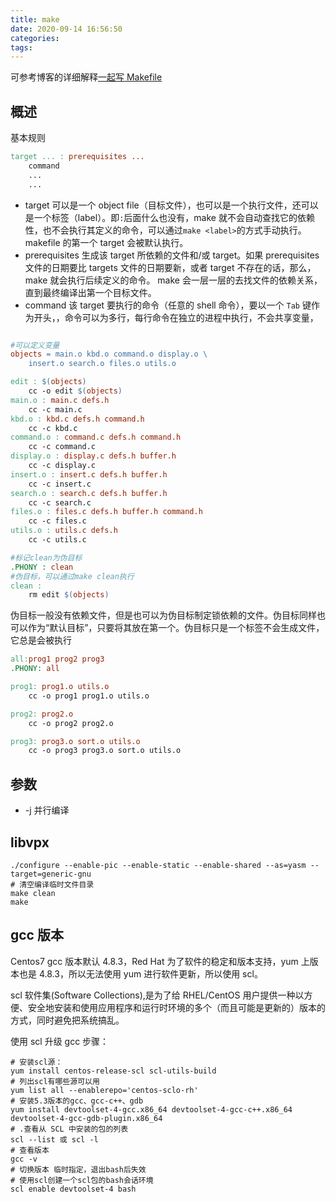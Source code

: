 ```yaml
---
title: make
date: 2020-09-14 16:56:50
categories:
tags:
---
```


可参考博客的详细解释[一起写 Makefile](https://seisman.github.io/how-to-write-makefile/introduction.html#)

## 概述

基本规则

```makefile
target ... : prerequisites ...
    command
    ...
    ...
```

- target
  可以是一个 object file（目标文件），也可以是一个执行文件，还可以是一个标签（label）。即`:`后面什么也没有，make 就不会自动查找它的依赖性，也不会执行其定义的命令，可以通过`make <label>`的方式手动执行。makefile 的第一个 target 会被默认执行。
- prerequisites
  生成该 target 所依赖的文件和/或 target。如果 prerequisites 文件的日期要比 targets 文件的日期要新，或者 target 不存在的话，那么，make 就会执行后续定义的命令。
  make 会一层一层的去找文件的依赖关系，直到最终编译出第一个目标文件。
- command
  该 target 要执行的命令（任意的 shell 命令），要以一个 `Tab` 键作为开头，，命令可以为多行，每行命令在独立的进程中执行，不会共享变量，

```makefile

#可以定义变量
objects = main.o kbd.o command.o display.o \
    insert.o search.o files.o utils.o

edit : $(objects)
    cc -o edit $(objects)
main.o : main.c defs.h
    cc -c main.c
kbd.o : kbd.c defs.h command.h
    cc -c kbd.c
command.o : command.c defs.h command.h
    cc -c command.c
display.o : display.c defs.h buffer.h
    cc -c display.c
insert.o : insert.c defs.h buffer.h
    cc -c insert.c
search.o : search.c defs.h buffer.h
    cc -c search.c
files.o : files.c defs.h buffer.h command.h
    cc -c files.c
utils.o : utils.c defs.h
    cc -c utils.c

#标记clean为伪目标
.PHONY : clean
#伪目标，可以通过make clean执行
clean :
    rm edit $(objects)
```

伪目标一般没有依赖文件，但是也可以为伪目标制定锁依赖的文件。伪目标同样也可以作为“默认目标”，只要将其放在第一个。伪目标只是一个标签不会生成文件，它总是会被执行

```makefile
all:prog1 prog2 prog3
.PHONY: all

prog1: prog1.o utils.o
    cc -o prog1 prog1.o utils.o

prog2: prog2.o
    cc -o prog2 prog2.o

prog3: prog3.o sort.o utils.o
    cc -o prog3 prog3.o sort.o utils.o
```

## 参数

- -j 并行编译

## libvpx

```shell
./configure --enable-pic --enable-static --enable-shared --as=yasm --target=generic-gnu
# 清空编译临时文件目录
make clean
make
```

## gcc 版本

Centos7 gcc 版本默认 4.8.3，Red Hat 为了软件的稳定和版本支持，yum 上版本也是 4.8.3，所以无法使用 yum 进行软件更新，所以使用 scl。

scl 软件集(Software Collections),是为了给 RHEL/CentOS 用户提供一种以方便、安全地安装和使用应用程序和运行时环境的多个（而且可能是更新的）版本的方式，同时避免把系统搞乱。

使用 scl 升级 gcc 步骤：

```shell
# 安装scl源：
yum install centos-release-scl scl-utils-build
# 列出scl有哪些源可以用
yum list all --enablerepo='centos-sclo-rh'
# 安装5.3版本的gcc、gcc-c++、gdb
yum install devtoolset-4-gcc.x86_64 devtoolset-4-gcc-c++.x86_64 devtoolset-4-gcc-gdb-plugin.x86_64
# .查看从 SCL 中安装的包的列表
scl --list 或 scl -l
# 查看版本
gcc -v
# 切换版本 临时指定，退出bash后失效
# 使用scl创建一个scl包的bash会话环境
scl enable devtoolset-4 bash
```
